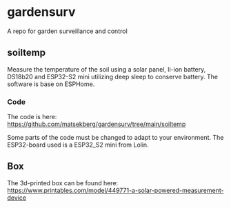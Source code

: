# gardensurv
A repo for garden surveillance and control

## soiltemp

Measure the temperature of the soil using a solar panel, li-ion battery, DS18b20 and ESP32-S2 mini utilizing deep sleep to conserve battery. The software is base on ESPHome.

### Code
The code is here: https://github.com/matsekberg/gardensurv/tree/main/soiltemp

Some parts of the code must be changed to adapt to your environment. 
The ESP32-board used is a ESP32_S2 mini from Lolin.

## Box
The 3d-printed box can be found here: https://www.printables.com/model/449771-a-solar-powered-measurement-device

